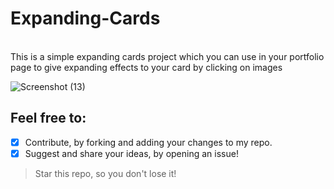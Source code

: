# Expanding-Cards
<br>
This is a simple expanding cards project which you can use in your portfolio page to give expanding effects to your card by clicking on images

 ![Screenshot (13)](https://user-images.githubusercontent.com/59107641/132093685-ccf96baf-f551-49a8-9851-b4defae4b886.png)

## Feel free to:
- [x] Contribute, by forking and adding your changes to my repo.
- [x] Suggest and share your ideas, by opening an issue!

> Star this repo, so you don't lose it!
